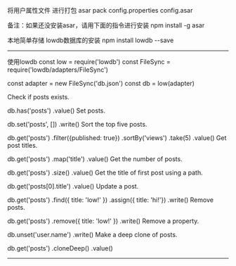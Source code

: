 将用户属性文件 进行打包
asar pack config.properties config.asar

备注：如果还没安装asar，请用下面的指令进行安装
npm install -g asar

本地简单存储 lowdb数据库的安装
npm install lowdb --save

--------------------------------------------------------------------------------------
使用lowdb
const low = require('lowdb')
const FileSync = require('lowdb/adapters/FileSync')
 
const adapter = new FileSync('db.json')
const db = low(adapter)

Check if posts exists.

db.has('posts')
  .value()
Set posts.

db.set('posts', [])
  .write()
Sort the top five posts.

db.get('posts')
  .filter({published: true})
  .sortBy('views')
  .take(5)
  .value()
Get post titles.

db.get('posts')
  .map('title')
  .value()
Get the number of posts.

db.get('posts')
  .size()
  .value()
Get the title of first post using a path.

db.get('posts[0].title')
  .value()
Update a post.

db.get('posts')
  .find({ title: 'low!' })
  .assign({ title: 'hi!'})
  .write()
Remove posts.

db.get('posts')
  .remove({ title: 'low!' })
  .write()
Remove a property.

db.unset('user.name')
  .write()
Make a deep clone of posts.

db.get('posts')
  .cloneDeep()
  .value()


--------------------------------------------------------------------------------------